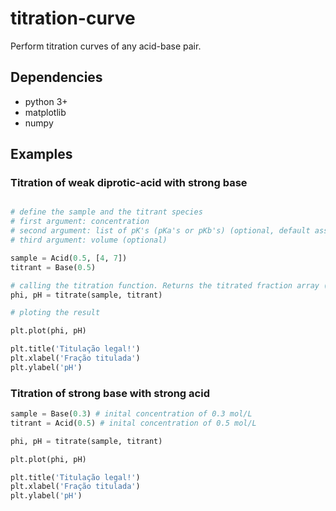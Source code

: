 # titration-curve
Perform titration curves of any acid-base pair.

## Dependencies
- python 3+
- matplotlib
- numpy

## Examples

### Titration of weak diprotic-acid with strong base
```python

# define the sample and the titrant species
# first argument: concentration
# second argument: list of pK's (pKa's or pKb's) (optional, default assumes strong acid/base)
# third argument: volume (optional)

sample = Acid(0.5, [4, 7])
titrant = Base(0.5)

# calling the titration function. Returns the titrated fraction array (phi) and the pH array
phi, pH = titrate(sample, titrant)

# ploting the result

plt.plot(phi, pH)

plt.title('Titulação legal!')
plt.xlabel('Fração titulada')
plt.ylabel('pH')
```

### Titration of strong base with strong acid
```python
sample = Base(0.3) # inital concentration of 0.3 mol/L
titrant = Acid(0.5) # inital concentration of 0.5 mol/L

phi, pH = titrate(sample, titrant)

plt.plot(phi, pH)

plt.title('Titulação legal!')
plt.xlabel('Fração titulada')
plt.ylabel('pH')
```